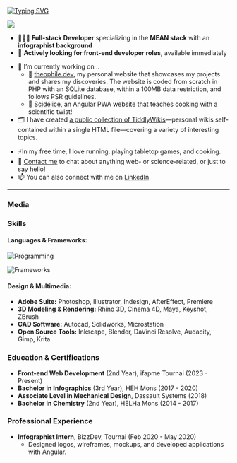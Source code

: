 <!-- INTRO -->
<a href="https://git.io/typing-svg"><img src="https://readme-typing-svg.demolab.com?font=Lora&weight=500&size=40&duration=2000&pause=1500&center=true&vCenter=true&width=900&height=100&lines=Hi+%F0%9F%91%8B%2C+I'm+Th%C3%A9ophile;+%F0%9F%87%A7%F0%9F%87%AA+Full-stack+developer" alt="Typing SVG" /></a>

[![](https://visitcount.itsvg.in/api?id=DesignThinkerer&label=Profile%20Views&color=12&icon=5&pretty=true)](https://visitcount.itsvg.in)

- 👨🏻‍💻 **Full-stack Developer** specializing in the **MEAN stack** with an **infographist background**
- 💼 **Actively looking for front-end developer roles**, available immediately
<!--
- 🌐 Check out my [Portfolio](https://theophile.dev/portfolio)
-->
- 🔭 I’m currently working on ..
  - 🌱 [theophile.dev](https://github.com/thinkerers/theophile.dev), my personal website that showcases my projects and shares my discoveries. The website is coded from scratch in PHP with an SQLite database, within a 100MB data restriction, and follows PSR guidelines.
  - 🌱 [Scidélice](https://github.com/DesignThinkerer/scidelice.com), an Angular PWA website that teaches cooking with a scientific twist!
  <!--
  - 🌱 An e-shop for an artist, coded with Symfony
  -->
- 🗂 I have created [a public collection of TiddlyWikis](https://designthinkerer.github.io/tw/)—personal wikis self-contained within a single HTML file—covering a variety of interesting topics.
<!--
- 👯 I’m looking to collaborate on front-end projects, especially those that challenge me to combine my graphic design and coding skills.
- 🤔 I’m looking for help with WASM sqlite for my project Scidélice.
-->
- ⚡In my free time, I love running, playing tabletop games, and cooking.
- 💬 [Contact me](mailto:hello@theophile.dev) to chat about anything web- or science-related, or just to say hello!
- 📫 You can also connect with me on [LinkedIn](https://www.linkedin.com/in/theophile-desmedt)

---

### Media

### Skills

#### Languages & Frameworks:
![Programming](https://skillicons.dev/icons?i=js,html,css,ts,php,sql)
<!--![Frameworks](https://skillicons.dev/icons?i=angular,react,laravel,symfony)-->
![Frameworks](https://skillicons.dev/icons?i=angular,symfony)

#### Design & Multimedia:
- **Adobe Suite:** Photoshop, Illustrator, Indesign, AfterEffect, Premiere
- **3D Modeling & Rendering:** Rhino 3D, Cinema 4D, Maya, Keyshot, ZBrush
- **CAD Software:** Autocad, Solidworks, Microstation
- **Open Source Tools:** Inkscape, Blender, DaVinci Resolve, Audacity, Gimp, Krita

### Education & Certifications
- **Front-end Web Development** (2nd Year), ifapme Tournai (2023 - Present)
- **Bachelor in Infographics** (3rd Year), HEH Mons (2017 - 2020)
- **Associate Level in Mechanical Design**, Dassault Systems (2018)
- **Bachelor in Chemistry** (2nd Year), HELHa Mons (2014 - 2017)

### Professional Experience
- **Infographist Intern**, BizzDev, Tournai (Feb 2020 - May 2020)
  - Designed logos, wireframes, mockups, and developed applications with Angular.

<!--

![Théophile's GitHub stats](https://github-readme-stats.vercel.app/api?username=DesignThinkerer&show_icons=true&theme=radical)

[![Top Langs](https://github-readme-stats.vercel.app/api/top-langs/?username=DesignThinkerer&layout=compact&theme=radical)](https://github.com/anuraghazra/github-readme-stats)
